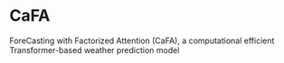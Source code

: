 # CaFA
ForeCasting with Factorized Attention (CaFA), a computational efficient Transformer-based weather prediction model
